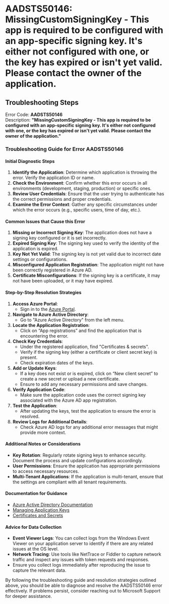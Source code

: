 # AADSTS50146: MissingCustomSigningKey - This app is required to be configured with an app-specific signing key. It's either not configured with one, or the key has expired or isn't yet valid. Please contact the owner of the application.


## Troubleshooting Steps
Error Code: **AADSTS50146**  
Description: **"MissingCustomSigningKey - This app is required to be configured with an app-specific signing key. It's either not configured with one, or the key has expired or isn't yet valid. Please contact the owner of the application."**

### Troubleshooting Guide for Error AADSTS50146

#### Initial Diagnostic Steps
1. **Identify the Application**: Determine which application is throwing the error. Verify the application ID or name.
2. **Check the Environment**: Confirm whether this error occurs in all environments (development, staging, production) or specific ones.
3. **Review User Credentials**: Ensure that the user trying to authenticate has the correct permissions and proper credentials.
4. **Examine the Error Context**: Gather any specific circumstances under which the error occurs (e.g., specific users, time of day, etc.).

#### Common Issues that Cause this Error
1. **Missing or Incorrect Signing Key**: The application does not have a signing key configured or it is set incorrectly.
2. **Expired Signing Key**: The signing key used to verify the identity of the application is expired.
3. **Key Not Yet Valid**: The signing key is not yet valid due to incorrect date settings or configurations.
4. **Misconfigured Application Registration**: The application might not have been correctly registered in Azure AD.
5. **Certificate Misconfigurations**: If the signing key is a certificate, it may not have been uploaded, or it may have expired.

#### Step-by-Step Resolution Strategies
1. **Access Azure Portal**:
   - Sign in to the [Azure Portal](https://portal.azure.com).
2. **Navigate to Azure Active Directory**:
   - Go to "Azure Active Directory" from the left menu.
3. **Locate the Application Registration**:
   - Click on “App registrations” and find the application that is encountering the error.
4. **Check Key Credentials**:
   - Under the registered application, find "Certificates & secrets".
   - Verify if the signing key (either a certificate or client secret key) is present.
   - Check expiration dates of the keys.
5. **Add or Update Keys**:
   - If a key does not exist or is expired, click on “New client secret” to create a new secret or upload a new certificate. 
   - Ensure to add any necessary permissions and save changes.
6. **Verify Application Code**:
   - Make sure the application code uses the correct signing key associated with the Azure AD app registration.
7. **Test the Application**:
   - After updating the keys, test the application to ensure the error is resolved.
8. **Review Logs for Additional Details**:
   - Check Azure AD logs for any additional error messages that might provide more context.

#### Additional Notes or Considerations
- **Key Rotation**: Regularly rotate signing keys to enhance security. Document the process and update configurations accordingly.
- **User Permissions**: Ensure the application has appropriate permissions to access necessary resources.
- **Multi-Tenant Applications**: If the application is multi-tenant, ensure that the settings are compliant with all tenant requirements.

#### Documentation for Guidance
- [Azure Active Directory Documentation](https://docs.microsoft.com/en-us/azure/active-directory/develop/)
- [Managing Application Keys](https://docs.microsoft.com/en-us/azure/active-directory/develop/quickstart-register-app#add-a-client-secret)
- [Certificates and Secrets](https://docs.microsoft.com/en-us/azure/active-directory/develop/quickstart-register-app#make-a-note-of-your-application-credentials)

#### Advice for Data Collection
- **Event Viewer Logs**: You can collect logs from the Windows Event Viewer on your application server to identify if there are any related issues at the OS level.
- **Network Tracing**: Use tools like NetTrace or Fiddler to capture network traffic and inspect any issues with token requests and responses.
- Ensure you collect logs immediately after reproducing the issue to capture the relevant data.

By following the troubleshooting guide and resolution strategies outlined above, you should be able to diagnose and resolve the AADSTS50146 error effectively. If problems persist, consider reaching out to Microsoft Support for deeper assistance.